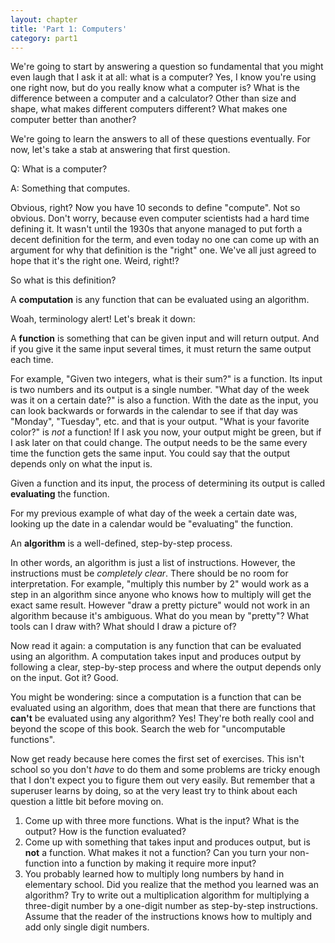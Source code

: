 ```yaml
---
layout: chapter
title: 'Part 1: Computers'
category: part1
---
```


We're going to start by answering a question so fundamental that you might even
laugh that I ask it at all: what is a computer? Yes, I know you're using one
right now, but do you really know what a computer is? What is the difference
between a computer and a calculator? Other than size and shape, what makes
different computers different?  What makes one computer better than another?

We're going to learn the answers to all of these questions eventually. For now,
let's take a stab at answering that first question.

Q: What is a computer?

A: Something that computes.

Obvious, right? Now you have 10 seconds to define "compute". Not so obvious.
Don't worry, because even computer scientists had a hard time defining it. It
wasn't until the 1930s that anyone managed to put forth a decent definition for
the term, and even today no one can come up with an argument for why that
definition is the "right" one. We've all just agreed to hope that it's the
right one. Weird, right!?

So what is this definition?

<div class="alert alert-warning">
A <strong>computation</strong> is any function that can be evaluated using an
algorithm.
</div>

Woah, terminology alert! Let's break it down:

<div class="alert alert-warning">
A <strong>function</strong> is something that can be given input and will
return output. And if you give it the same input several times, it must return
the same output each time.
</div>

For example, "Given two integers, what is their sum?" is a function. Its input
is two numbers and its output is a single number. "What day of the week was it
on a certain date?" is also a function. With the date as the input, you can
look backwards or forwards in the calendar to see if that day was "Monday",
"Tuesday", etc. and that is your output. "What is your favorite color?" is
_not_ a function! If I ask you now, your output might be green, but if I ask
later on that could change. The output needs to be the same every time the
function gets the same input. You could say that the output depends only on
what the input is.

<div class="alert alert-warning">
Given a function and its input, the process of determining its output is called
<strong>evaluating</strong> the function.
</div>

For my previous example of what day of the week a certain date was, looking up
the date in a calendar would be "evaluating" the function.

<div class="alert alert-warning">
An <strong>algorithm</strong> is a well-defined, step-by-step process.
</div>

In other words, an algorithm is just a list of instructions. However, the
instructions must be _completely clear_. There should be no room for
interpretation. For example, "multiply this number by 2" would work as a step
in an algorithm since anyone who knows how to multiply will get the exact same
result. However "draw a pretty picture" would not work in an algorithm because
it's ambiguous. What do you mean by "pretty"? What tools can I draw with? What
should I draw a picture of?

Now read it again: a computation is any function that can be evaluated using an
algorithm. A computation takes input and produces output by following a clear,
step-by-step process and where the output depends only on the input. Got it?
Good.

<div class="alert alert-success">
You might be wondering: since a computation is a function that can be evaluated
using an algorithm, does that mean that there are functions that
<strong>can't</strong> be evaluated using any algorithm? Yes! They're both
really cool and beyond the scope of this book. Search the web for "uncomputable
functions".
</div>

Now get ready because here comes the first set of exercises. This isn't school
so you don't _have_ to do them and some problems are tricky enough that I don't
expect you to figure them out very easily. But remember that a superuser learns
by doing, so at the very least try to think about each question a little bit
before moving on.

<div class="alert alert-info">
<ol><li>
Come up with three more functions. What is the input? What is the output?  How
is the function evaluated?
</li><li>
Come up with something that takes input and produces output, but is
<strong>not</strong> a function. What makes it not a function? Can you turn
your non-function into a function by making it require more input?
</li><li>
You probably learned how to multiply long numbers by hand in elementary school.
Did you realize that the method you learned was an algorithm? Try to write out
a multiplication algorithm for multiplying a three-digit number by a one-digit
number as step-by-step instructions. Assume that the reader of the instructions
knows how to multiply and add only single digit numbers.
</li></ol>
</div>
